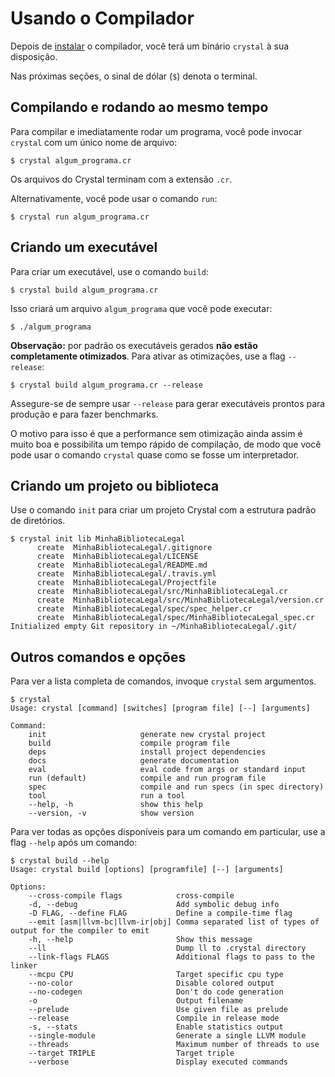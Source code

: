 # Usando o Compilador

Depois de [instalar](../installation/README.md) o compilador, você terá um binário `crystal` à sua disposição.

Nas próximas seções, o sinal de dólar (`$`) denota o terminal.

## Compilando e rodando ao mesmo tempo

Para compilar e imediatamente rodar um programa, você pode invocar `crystal` com um único nome de arquivo:

```
$ crystal algum_programa.cr
```

Os arquivos do Crystal terminam com a extensão `.cr`.

Alternativamente, você pode usar o comando `run`:

```
$ crystal run algum_programa.cr
```

## Criando um executável

Para criar um executável, use o comando `build`:

```
$ crystal build algum_programa.cr
```

Isso criará um arquivo `algum_programa` que você pode executar:

```
$ ./algum_programa
```

**Observação:** por padrão os executáveis gerados **não estão completamente otimizados**. Para ativar as otimizações, use a flag `--release`:

```
$ crystal build algum_programa.cr --release
```

Assegure-se de sempre usar `--release` para gerar executáveis prontos para produção e para fazer benchmarks.

O motivo para isso é que a performance sem otimização ainda assim é muito boa e possibilita um tempo rápido de compilação, de modo que você pode usar o comando `crystal` quase como se fosse um interpretador.

## Criando um projeto ou biblioteca

Use o comando `init` para criar um projeto Crystal com a estrutura padrão de diretórios.

```
$ crystal init lib MinhaBibliotecaLegal
      create  MinhaBibliotecaLegal/.gitignore
      create  MinhaBibliotecaLegal/LICENSE
      create  MinhaBibliotecaLegal/README.md
      create  MinhaBibliotecaLegal/.travis.yml
      create  MinhaBibliotecaLegal/Projectfile
      create  MinhaBibliotecaLegal/src/MinhaBibliotecaLegal.cr
      create  MinhaBibliotecaLegal/src/MinhaBibliotecaLegal/version.cr
      create  MinhaBibliotecaLegal/spec/spec_helper.cr
      create  MinhaBibliotecaLegal/spec/MinhaBibliotecaLegal_spec.cr
Initialized empty Git repository in ~/MinhaBibliotecaLegal/.git/
```

## Outros comandos e opções

Para ver a lista completa de comandos, invoque `crystal` sem argumentos.

```
$ crystal
Usage: crystal [command] [switches] [program file] [--] [arguments]

Command:
    init                     generate new crystal project
    build                    compile program file
    deps                     install project dependencies
    docs                     generate documentation
    eval                     eval code from args or standard input
    run (default)            compile and run program file
    spec                     compile and run specs (in spec directory)
    tool                     run a tool
    --help, -h               show this help
    --version, -v            show version
```

Para ver todas as opções disponíveis para um comando em particular, use a flag `--help` após um comando:

```
$ crystal build --help
Usage: crystal build [options] [programfile] [--] [arguments]

Options:
    --cross-compile flags            cross-compile
    -d, --debug                      Add symbolic debug info
    -D FLAG, --define FLAG           Define a compile-time flag
    --emit [asm|llvm-bc|llvm-ir|obj] Comma separated list of types of output for the compiler to emit
    -h, --help                       Show this message
    --ll                             Dump ll to .crystal directory
    --link-flags FLAGS               Additional flags to pass to the linker
    --mcpu CPU                       Target specific cpu type
    --no-color                       Disable colored output
    --no-codegen                     Don't do code generation
    -o                               Output filename
    --prelude                        Use given file as prelude
    --release                        Compile in release mode
    -s, --stats                      Enable statistics output
    --single-module                  Generate a single LLVM module
    --threads                        Maximum number of threads to use
    --target TRIPLE                  Target triple
    --verbose                        Display executed commands
```
